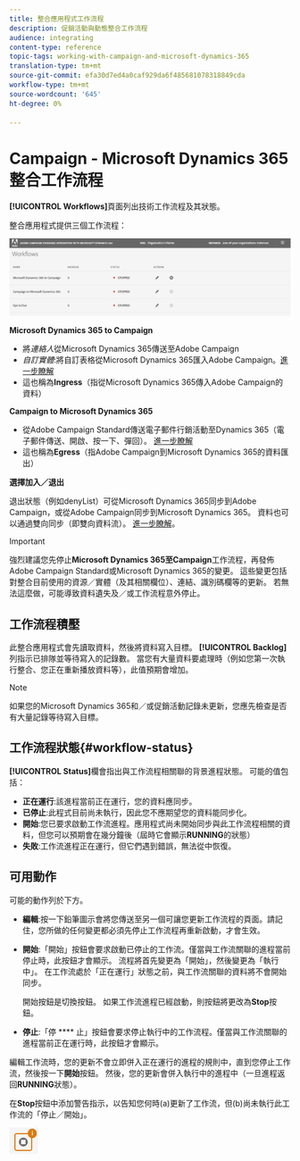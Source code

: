 ```yaml
---
title: 整合應用程式工作流程
description: 促銷活動與動態整合工作流程
audience: integrating
content-type: reference
topic-tags: working-with-campaign-and-microsoft-dynamics-365
translation-type: tm+mt
source-git-commit: efa30d7ed4a0caf929da6f485681078318849cda
workflow-type: tm+mt
source-wordcount: '645'
ht-degree: 0%

---
```



# Campaign - Microsoft Dynamics 365整合工作流程

**[!UICONTROL Workflows]**&#x200B;頁面列出技術工作流程及其狀態。

整合應用程式提供三個工作流程：

![](assets/do-not-localize/d365-to-acs-ui-page-workflows.png)

**Microsoft Dynamics 365 to Campaign**
* 將&#x200B;*連絡人*&#x200B;從Microsoft Dynamics 365傳送至Adobe Campaign
* *自訂實體*:將自訂表格從Microsoft Dynamics 365匯入Adobe Campaign。[進一步瞭解](../../integrating/using/d365-acs-using-the-integration.md#data-flows)
* 這也稱為&#x200B;**Ingress**（指從Microsoft Dynamics 365傳入Adobe Campaign的資料）

**Campaign to Microsoft Dynamics 365**
* 從Adobe Campaign Standard傳送電子郵件行銷活動至Dynamics 365（電子郵件傳送、開啟、按一下、彈回）。 [進一步瞭解](../../integrating/using/d365-acs-using-the-integration.md#email-marketing-event-flow)
* 這也稱為&#x200B;**Egress**（指Adobe Campaign到Microsoft Dynamics 365的資料匯出）

**選擇加入／退出**

退出狀態（例如denyList）可從Microsoft Dynamics 365同步到Adobe Campaign，或從Adobe Campaign同步到Microsoft Dynamics 365。 資料也可以通過雙向同步（即雙向資料流）。 [進一步瞭解](../../integrating/using/d365-acs-self-service-app-data-sync.md#opt-in-out-wf)。

>[!IMPORTANT]
>
>強烈建議您先停止&#x200B;**Microsoft Dynamics 365至Campaign**&#x200B;工作流程，再發佈Adobe Campaign Standard或Microsoft Dynamics 365的變更。 這些變更包括對整合目前使用的資源／實體（及其相關欄位）、連結、識別碼欄等的更新。 若無法這麼做，可能導致資料遺失及／或工作流程意外停止。

## 工作流程積壓

此整合應用程式會先讀取資料，然後將資料寫入目標。 **[!UICONTROL Backlog]**&#x200B;列指示已排隊並等待寫入的記錄數。 當您有大量資料要處理時（例如您第一次執行整合、您正在重新播放資料等），此值預期會增加。

>[!NOTE]
>如果您的Microsoft Dynamics 365和／或促銷活動記錄未更新，您應先檢查是否有大量記錄等待寫入目標。


## 工作流程狀態{#workflow-status}

**[!UICONTROL Status]**&#x200B;欄會指出與工作流程相關聯的背景進程狀態。 可能的值包括：

* **正在運行**:該進程當前正在運行，您的資料應同步。
* **已停止**:此程式目前尚未執行，因此您不應期望您的資料能同步化。
* **開始**:您已要求啟動工作流進程。應用程式尚未開始同步與此工作流程相關的資料，但您可以預期會在幾分鐘後（屆時它會顯示&#x200B;**RUNNING**&#x200B;的狀態）
* **失敗**:工作流進程正在運行，但它們遇到錯誤，無法從中恢復。

## 可用動作

可能的動作列於下方。

* **編輯**:按一下鉛筆圖示會將您傳送至另一個可讓您更新工作流程的頁面。請記住，您所做的任何變更都必須先停止工作流程再重新啟動，才會生效。

* **開始**:「開始」按鈕會要求啟動已停止的工作流。僅當與工作流關聯的進程當前停止時，此按鈕才會顯示。 流程將首先變更為「開始」，然後變更為「執行中」。 在工作流處於「正在運行」狀態之前，與工作流關聯的資料將不會開始同步。

   開始按鈕是切換按鈕。 如果工作流進程已經啟動，則按鈕將更改為&#x200B;**Stop**&#x200B;按鈕。

* **停止**:「停 **** 止」按鈕會要求停止執行中的工作流程。僅當與工作流關聯的進程當前正在運行時，此按鈕才會顯示。

編輯工作流時，您的更新不會立即併入正在運行的進程的規則中，直到您停止工作流，然後按一下&#x200B;**開始**&#x200B;按鈕。 然後，您的更新會併入執行中的進程中（一旦進程返回&#x200B;**RUNNING**&#x200B;狀態）。

在&#x200B;**Stop**&#x200B;按鈕中添加警告指示，以告知您何時(a)更新了工作流，但(b)尚未執行此工作流的「停止／開始」。

![](assets/do-not-localize/d365-to-acs-icon-stop-with-changes.png)
